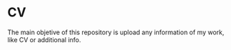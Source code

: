 # CV
The main objetive of this repository is upload any information of my work, like CV or additional info.
